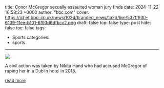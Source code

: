 title: Conor McGregor sexually assaulted woman jury finds
date: 2024-11-22 16:58:23 +0000
author: "bbc.com"
cover: https://ichef.bbci.co.uk/news/1024/branded_news/1a2d/live/537ff930-6139-11ee-b101-6f93d6dfbcc2.png
draft: false
top: false
type: post
hide: false
toc: false
tags:
  - Sports
categories:
  - sports
---

![](https://ichef.bbci.co.uk/news/1024/branded_news/1a2d/live/537ff930-6139-11ee-b101-6f93d6dfbcc2.png)

A civil action was taken by Nikita Hand who had accused McGregor of raping her in a Dublin hotel in 2018.

[read more](https://www.bbc.com/news/articles/clyrxl00151o)
